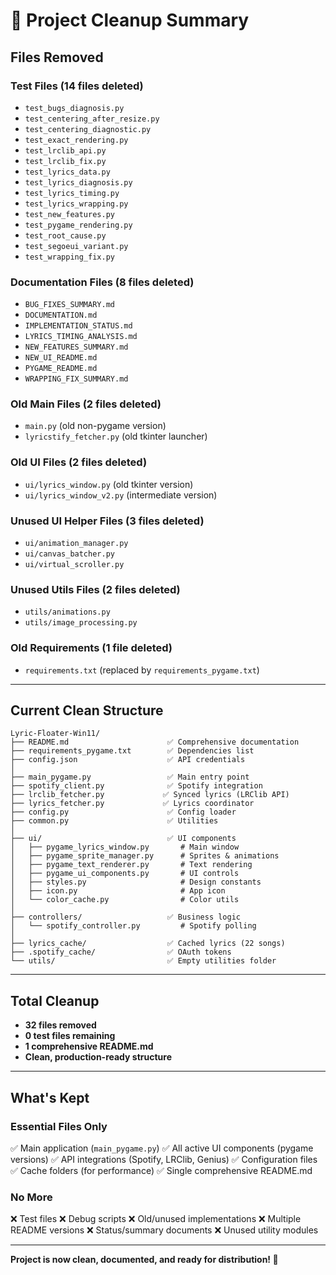 # 🧹 Project Cleanup Summary

## Files Removed

### Test Files (14 files deleted)
- `test_bugs_diagnosis.py`
- `test_centering_after_resize.py`
- `test_centering_diagnostic.py`
- `test_exact_rendering.py`
- `test_lrclib_api.py`
- `test_lrclib_fix.py`
- `test_lyrics_data.py`
- `test_lyrics_diagnosis.py`
- `test_lyrics_timing.py`
- `test_lyrics_wrapping.py`
- `test_new_features.py`
- `test_pygame_rendering.py`
- `test_root_cause.py`
- `test_segoeui_variant.py`
- `test_wrapping_fix.py`

### Documentation Files (8 files deleted)
- `BUG_FIXES_SUMMARY.md`
- `DOCUMENTATION.md`
- `IMPLEMENTATION_STATUS.md`
- `LYRICS_TIMING_ANALYSIS.md`
- `NEW_FEATURES_SUMMARY.md`
- `NEW_UI_README.md`
- `PYGAME_README.md`
- `WRAPPING_FIX_SUMMARY.md`

### Old Main Files (2 files deleted)
- `main.py` (old non-pygame version)
- `lyricstify_fetcher.py` (old tkinter launcher)

### Old UI Files (2 files deleted)
- `ui/lyrics_window.py` (old tkinter version)
- `ui/lyrics_window_v2.py` (intermediate version)

### Unused UI Helper Files (3 files deleted)
- `ui/animation_manager.py`
- `ui/canvas_batcher.py`
- `ui/virtual_scroller.py`

### Unused Utils Files (2 files deleted)
- `utils/animations.py`
- `utils/image_processing.py`

### Old Requirements (1 file deleted)
- `requirements.txt` (replaced by `requirements_pygame.txt`)

---

## Current Clean Structure

```
Lyric-Floater-Win11/
├── README.md                      ✅ Comprehensive documentation
├── requirements_pygame.txt        ✅ Dependencies list
├── config.json                    ✅ API credentials
│
├── main_pygame.py                 ✅ Main entry point
├── spotify_client.py              ✅ Spotify integration
├── lrclib_fetcher.py             ✅ Synced lyrics (LRClib API)
├── lyrics_fetcher.py             ✅ Lyrics coordinator
├── config.py                      ✅ Config loader
├── common.py                      ✅ Utilities
│
├── ui/                            ✅ UI components
│   ├── pygame_lyrics_window.py       # Main window
│   ├── pygame_sprite_manager.py      # Sprites & animations
│   ├── pygame_text_renderer.py       # Text rendering
│   ├── pygame_ui_components.py       # UI controls
│   ├── styles.py                     # Design constants
│   ├── icon.py                       # App icon
│   └── color_cache.py                # Color utils
│
├── controllers/                   ✅ Business logic
│   └── spotify_controller.py         # Spotify polling
│
├── lyrics_cache/                  ✅ Cached lyrics (22 songs)
├── .spotify_cache/                ✅ OAuth tokens
└── utils/                         ✅ Empty utilities folder
```

---

## Total Cleanup

- **32 files removed**
- **0 test files remaining**
- **1 comprehensive README.md**
- **Clean, production-ready structure**

---

## What's Kept

### Essential Files Only
✅ Main application (`main_pygame.py`)
✅ All active UI components (pygame versions)
✅ API integrations (Spotify, LRClib, Genius)
✅ Configuration files
✅ Cache folders (for performance)
✅ Single comprehensive README.md

### No More
❌ Test files
❌ Debug scripts
❌ Old/unused implementations
❌ Multiple README versions
❌ Status/summary documents
❌ Unused utility modules

---

**Project is now clean, documented, and ready for distribution! 🎉**
